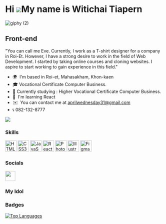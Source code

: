 Hi ![](https://user-images.githubusercontent.com/18350557/176309783-0785949b-9127-417c-8b55-ab5a4333674e.gif)My name is Witichai Tiapern
========================================================================================================================================
![giphy (2)](https://github.com/Ev3X404/Ev3X404/assets/144092831/2814cecd-906c-44ed-b066-69f956da5e9c)

Front-end
---------

"You can call me Eve. Currently, I work as a T-shirt designer for a company in Roi-Et. However, I have a strong desire to work in the field of Web Development. I started by taking online courses and cloning websites. I aspire to start working to gain experience in this field."


*  🌍  I'm based in Roi-et, Mahasakham, Khon-kaen
*  🎓  Vocational Certificate Computer Business.
*  📖  Currently studying : Higher Vocational Certificate Computer Business.
*  🧠  I'm learning React
*  ✉️  You can contact me at [aprilwednesday31@gmail.com](mailto:aprilwednesday31@gmail.com)
*  📞 082-132-8777

<a href="https://www.github.com/Ev3X404" target="_blank" rel="noreferrer"><img
src="https://img.shields.io/github/followers/Ev3X404?logo=github&style=for-the-badge&color=0891b2&labelColor=1c1917" /></a>

### Skills


<p align="left">
  
<a href="https://developer.mozilla.org/en-US/docs/Glossary/HTML5" target="_blank" rel="noreferrer"><img src="https://raw.githubusercontent.com/danielcranney/readme-generator/main/public/icons/skills/html5-colored.svg" width="36" height="36" alt="HTML5" /></a>  <a href="https://www.w3.org/TR/CSS/#css" target="_blank" rel="noreferrer"><img src="https://raw.githubusercontent.com/danielcranney/readme-generator/main/public/icons/skills/css3-colored.svg" width="36" height="36" alt="CSS3" /></a> <a href="https://developer.mozilla.org/en-US/docs/Web/JavaScript" target="_blank" rel="noreferrer"><img src="https://raw.githubusercontent.com/danielcranney/readme-generator/main/public/icons/skills/javascript-colored.svg" width="36" height="36" alt="JavaScript" /></a> <a href="https://reactjs.org/" target="_blank" rel="noreferrer"><img src="https://raw.githubusercontent.com/danielcranney/readme-generator/main/public/icons/skills/react-colored.svg" width="36" height="36" alt="React" /></a>  <a href="https://www.adobe.com/uk/products/photoshop.html" target="_blank" rel="noreferrer"><img src="https://raw.githubusercontent.com/danielcranney/readme-generator/main/public/icons/skills/photoshop-colored.svg" width="36" height="36" alt="Photoshop" /></a>  <a href="https://www.adobe.com/uk/products/illustrator.html" target="_blank" rel="noreferrer"><img src="https://raw.githubusercontent.com/danielcranney/readme-generator/main/public/icons/skills/illustrator-colored.svg" width="36" height="36" alt="Illustrator" /></a>
 <a href="https://www.figma.com/" target="_blank" rel="noreferrer"><img src="https://raw.githubusercontent.com/danielcranney/readme-generator/main/public/icons/skills/figma-colored.svg" width="36" height="36" alt="Figma" /></a></p>

### Socials

<p align="left"> <a href="https://www.github.com/Ev3X404" target="_blank" rel="noreferrer"> <picture> <source media="(prefers-color-scheme: dark)" srcset="https://raw.githubusercontent.com/danielcranney/readme-generator/main/public/icons/socials/github-dark.svg" /> <source media="(prefers-color-scheme: light)" srcset="https://raw.githubusercontent.com/danielcranney/readme-generator/main/public/icons/socials/github.svg" /> <img src="https://raw.githubusercontent.com/danielcranney/readme-generator/main/public/icons/socials/github.svg" width="32" height="32" /> </picture> </a></p>

### My Idol

### Badges

<a href="https://github.com/Ev3X404" align="left"><img src="https://github-readme-stats.vercel.app/api/top-langs/?username=Ev3X404&langs_count=10&title_color=0891b2&text_color=ffffff&icon_color=0891b2&bg_color=1c1917&hide_border=true&locale=en&custom_title=Top%20%Languages" alt="Top Languages" /></a>
